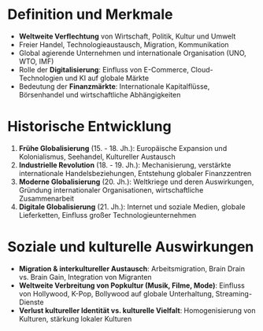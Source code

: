 # Definition und Merkmale
- **Weltweite Verflechtung** von Wirtschaft, Politik, Kultur und Umwelt
- Freier Handel, Technologieaustausch, Migration, Kommunikation
- Global agierende Unternehmen und internationale Organisation (UNO, WTO, IMF)
- Rolle der **Digitalisierung**: Einfluss von E-Commerce, Cloud-Technologien und KI auf globale Märkte
- Bedeutung der **Finanzmärkte**: Internationale Kapitalflüsse, Börsenhandel und wirtschaftliche Abhängigkeiten

# Historische Entwicklung
1. **Frühe Globalisierung** (15. - 18. Jh.): Europäische Expansion und Kolonialismus, Seehandel, Kultureller Austausch
2. **Industrielle Revolution** (18. - 19. Jh.): Mechanisierung, verstärkte internationale Handelsbeziehungen, Entstehung globaler Finanzzentren
3. **Moderne Globalisierung** (20. Jh.): Weltkriege und deren Auswirkungen, Gründung internationaler Organisationen, wirtschaftliche Zusammenarbeit
4. **Digitale Globalisierung** (21. Jh.): Internet und soziale Medien, globale Lieferketten, Einfluss großer Technologieunternehmen

# Soziale und kulturelle Auswirkungen
- **Migration & interkultureller Austausch**: Arbeitsmigration, Brain Drain vs. Brain Gain, Integration von Migranten
- **Weltweite Verbreitung von Popkultur (Musik, Filme, Mode)**: Einfluss von Hollywood, K-Pop, Bollywood auf globale Unterhaltung, Streaming-Dienste 
- **Verlust kultureller Identität vs. kulturelle Vielfalt**: Homogenisierung von Kulturen, stärkung lokaler Kulturen